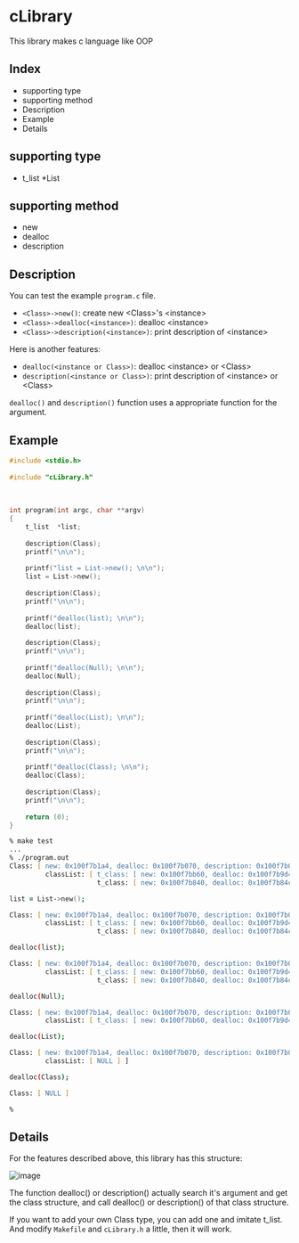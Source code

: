 # cLibrary

This library makes c language like OOP

## Index

- supporting type
- supporting method
- Description
- Example
- Details

## supporting type

- t\_list  \*List

## supporting method

- new
- dealloc
- description

## Description

You can test the example `program.c` file.

- `<Class>->new()`: create new \<Class\>'s \<instance\>
- `<Class>->dealloc(<instance>)`: dealloc \<instance\>
- `<Class>->description(<instance>)`: print description of \<instance\>

Here is another features:

- `dealloc(<instance or Class>)`: dealloc \<instance\> or \<Class\>
- `description(<instance or Class>)`: print description of \<instance\> or \<Class\>

`dealloc()` and `description()` function uses a appropriate function for the argument.

## Example

```c
#include <stdio.h>                     
                                       
#include "cLibrary.h"                  
                                       
                                       
                                       
int program(int argc, char **argv)     
{                                      
    t_list  *list;                     
                                       
    description(Class);                
    printf("\n\n");                    
                                       
    printf("list = List->new(); \n\n");
    list = List->new();                
                                       
    description(Class);                
    printf("\n\n");                    
                                       
    printf("dealloc(list); \n\n");     
    dealloc(list);                     
                                       
    description(Class);                
    printf("\n\n");                    
                                       
    printf("dealloc(Null); \n\n");     
    dealloc(Null);                     
                                       
    description(Class);                
    printf("\n\n");                    
                                       
    printf("dealloc(List); \n\n");     
    dealloc(List);                     
                                       
    description(Class);                
    printf("\n\n");                    
                                       
    printf("dealloc(Class); \n\n");    
    dealloc(Class);                    
                                       
    description(Class);                
    printf("\n\n");                    
                                       
    return (0);                        
}                                      
```

```zsh
% make test
...
% ./program.out
Class: [ new: 0x100f7b1a4, dealloc: 0x100f7b070, description: 0x100f7b0b4,
         classList: [ t_class: [ new: 0x100f7bb60, dealloc: 0x100f7b9d4, description: 0x100f7ba48, t_primitiveList: [ NULL ] ],
                      t_class: [ new: 0x100f7b840, dealloc: 0x100f7b84c, description: 0x100f7b85c, t_primitiveList: [ 0x0 ] ] ] ]

list = List->new();

Class: [ new: 0x100f7b1a4, dealloc: 0x100f7b070, description: 0x100f7b0b4,
         classList: [ t_class: [ new: 0x100f7bb60, dealloc: 0x100f7b9d4, description: 0x100f7ba48, t_primitiveList: [ 0x1276067b0 ] ],
                      t_class: [ new: 0x100f7b840, dealloc: 0x100f7b84c, description: 0x100f7b85c, t_primitiveList: [ 0x0 ] ] ] ]

dealloc(list);

Class: [ new: 0x100f7b1a4, dealloc: 0x100f7b070, description: 0x100f7b0b4,
         classList: [ t_class: [ new: 0x100f7bb60, dealloc: 0x100f7b9d4, description: 0x100f7ba48, t_primitiveList: [ NULL ] ],
                      t_class: [ new: 0x100f7b840, dealloc: 0x100f7b84c, description: 0x100f7b85c, t_primitiveList: [ 0x0 ] ] ] ]

dealloc(Null);

Class: [ new: 0x100f7b1a4, dealloc: 0x100f7b070, description: 0x100f7b0b4,
         classList: [ t_class: [ new: 0x100f7bb60, dealloc: 0x100f7b9d4, description: 0x100f7ba48, t_primitiveList: [ NULL ] ] ] ]

dealloc(List);

Class: [ new: 0x100f7b1a4, dealloc: 0x100f7b070, description: 0x100f7b0b4,
         classList: [ NULL ] ]

dealloc(Class);

Class: [ NULL ]

%
```

## Details

For the features described above, this library has this structure:

![image](https://i.imgur.com/q8ILNCo.png)

The function dealloc() or description() actually search it's argument and get the class structure, and call dealloc() or description() of that class structure.

If you want to add your own Class type, you can add one and imitate t\_list. And modify `Makefile` and `cLibrary.h` a little, then it will work.
